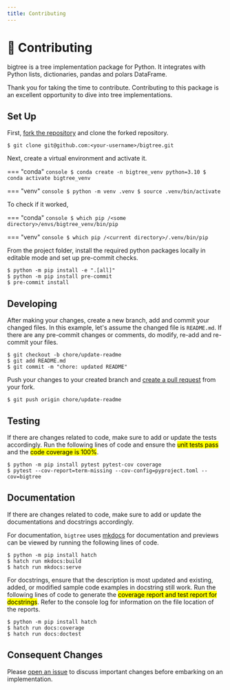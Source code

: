 ```yaml
---
title: Contributing
---
```


# 🍪 Contributing
bigtree is a tree implementation package for Python. It integrates with Python lists, dictionaries, pandas and
polars DataFrame.

Thank you for taking the time to contribute. Contributing to this package is an excellent opportunity to dive into
tree implementations.

## Set Up

First, [fork the repository](https://docs.github.com/en/get-started/quickstart/fork-a-repo) and
clone the forked repository.

```console
$ git clone git@github.com:<your-username>/bigtree.git
```

Next, create a virtual environment and activate it.

=== "conda"
    ```console
    $ conda create -n bigtree_venv python=3.10
    $ conda activate bigtree_venv
    ```

=== "venv"
    ```console
    $ python -m venv .venv
    $ source .venv/bin/activate
    ```

To check if it worked,

=== "conda"
    ```console
    $ which pip
    /<some directory>/envs/bigtree_venv/bin/pip
    ```

=== "venv"
    ```console
    $ which pip
    /<current directory>/.venv/bin/pip
    ```

From the project folder, install the required python packages locally in editable mode and set up pre-commit checks.

    $ python -m pip install -e ".[all]"
    $ python -m pip install pre-commit
    $ pre-commit install

## Developing

After making your changes, create a new branch, add and commit your changed files.
In this example, let's assume the changed file is `README.md`.
If there are any pre-commit changes or comments, do modify, re-add and re-commit your files.

```console
$ git checkout -b chore/update-readme
$ git add README.md
$ git commit -m "chore: updated README"
```

Push your changes to your created branch and [create a pull request](https://docs.github.com/en/pull-requests/collaborating-with-pull-requests/proposing-changes-to-your-work-with-pull-requests/creating-a-pull-request-from-a-fork) from your fork.

```console
$ git push origin chore/update-readme
```

## Testing

If there are changes related to code, make sure to add or update the tests accordingly.
Run the following lines of code and ensure the <mark>unit tests pass</mark> and the
<mark>code coverage is 100%</mark>.

```console
$ python -m pip install pytest pytest-cov coverage
$ pytest --cov-report=term-missing --cov-config=pyproject.toml --cov=bigtree
```

## Documentation

If there are changes related to code, make sure to add or update the documentations and docstrings accordingly.

For documentation, `bigtree` uses [mkdocs](https://www.mkdocs.org) for documentation and previews can be viewed
by running the following lines of code.

```console
$ python -m pip install hatch
$ hatch run mkdocs:build
$ hatch run mkdocs:serve
```

For docstrings, ensure that the description is most updated and existing, added, or modified sample code examples
in docstring still work. Run the following lines of code to generate the <mark>coverage report and test report for
docstrings</mark>. Refer to the console log for information on the file location of the reports.

```console
$ python -m pip install hatch
$ hatch run docs:coverage
$ hatch run docs:doctest
```

## Consequent Changes

Please [open an issue](https://github.com/kayjan/bigtree/issues/new/choose) to discuss important changes before
embarking on an implementation.
